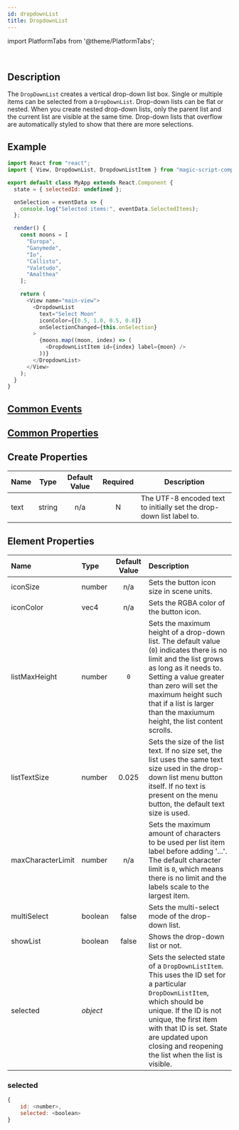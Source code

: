 ```yaml
---
id: dropdownList
title: DropdownList
---
```


import PlatformTabs from '@theme/PlatformTabs';

<PlatformTabs component='dropdownlist' />​

## Description

The `DropDownList` creates a vertical drop-down list box. Single or multiple items can be selected from a `DropDownList`. Drop-down lists can be flat or nested. When you create nested drop-down lists, only the parent list and the current list are visible at the same time. Drop-down lists that overflow are automatically styled to show that there are more selections.

## Example

```javascript
import React from "react";
import { View, DropdownList, DropdownListItem } from "magic-script-components";

export default class MyApp extends React.Component {
  state = { selectedId: undefined };

  onSelection = eventData => {
    console.log("Selected items:", eventData.SelectedItems);
  };

  render() {
    const moons = [
      "Europa",
      "Ganymede",
      "Io",
      "Callisto",
      "Valetudo",
      "Amalthea"
    ];

    return (
      <View name="main-view">
        <DropdownList
          text="Select Moon"
          iconColor={[0.5, 1.0, 0.5, 0.8]}
          onSelectionChanged={this.onSelection}
        >
          {moons.map((moon, index) => (
            <DropdownListItem id={index} label={moon} />
          ))}
        </DropdownList>
      </View>
    );
  }
}
```

## [Common Events](../events/CommonEvents.md)

## [Common Properties](../types/Properties.md)

## Create Properties

| Name | Type   | Default Value | Required | Description                                                          |
| ---- | ------ | :-----------: | :------: | -------------------------------------------------------------------- |
| text | string |      n/a      |    N     | The UTF-8 encoded text to initially set the drop-down list label to. |

## Element Properties

| Name              | Type     | Default Value | Description                                                                                                                                                                                                                                                                                 |
| :---------------- | :------- | :-----------: | :------------------------------------------------------------------------------------------------------------------------------------------------------------------------------------------------------------------------------------------------------------------------------------------ |
| iconSize          | number   |      n/a      | Sets the button icon size in scene units.                                                                                                                                                                                                                                                   |
| iconColor         | vec4     |      n/a      | Sets the RGBA color of the button icon.                                                                                                                                                                                                                                                     |
| listMaxHeight     | number   |      `0`      | Sets the maximum height of a drop-down list. The default value (`0`) indicates there is no limit and the list grows as long as it needs to. Setting a value greater than zero will set the maximum height such that if a list is larger than the maxiumum height, the list content scrolls. |
| listTextSize      | number   |     0.025     | Sets the size of the list text. If no size set, the list uses the same text size used in the drop-down list menu button itself. If no text is present on the menu button, the default text size is used.                                                                                    |
| maxCharacterLimit | number   |      n/a      | Sets the maximum amount of characters to be used per list item label before adding '...'. The default character limit is `0`, which means there is no limit and the labels scale to the largest item.                                                                                       |
| multiSelect       | boolean  |     false     | Sets the multi-select mode of the drop-down list.                                                                                                                                                                                                                                           |
| showList          | boolean  |     false     | Shows the drop-down list or not.                                                                                                                                                                                                                                                            |
| selected          | _object_ |               | Sets the selected state of a `DropDownListItem`. This uses the ID set for a particular `DropDownListItem`, which should be unique. If the ID is not unique, the first item with that ID is set. State are updated upon closing and reopening the list when the list is visible.             |

### selected

```javascript
{
    id: <number>,
    selected: <boolean>
}
```